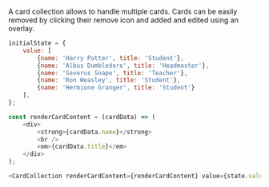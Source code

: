 A card collection allows to handle multiple cards. Cards can be easily removed by clicking their remove icon and added
and edited using an overlay.

```javascript
initialState = {
    value: [
        {name: 'Harry Potter', title: 'Student'},
        {name: 'Albus Dumbledore', title: 'Headmaster'},
        {name: 'Severus Snape', title: 'Teacher'},
        {name: 'Ron Weasley', title: 'Student'},
        {name: 'Hermione Granger', title: 'Student'}
    ],
};

const renderCardContent = (cardData) => (
    <div>
        <strong>{cardData.name}</strong>
        <br />
        <em>{cardData.title}</em>
    </div>
);

<CardCollection renderCardContent={renderCardContent} value={state.value} />
```
